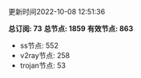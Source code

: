 更新时间2022-10-08 12:51:36

**总订阅: 73**
**总节点: 1859**
**有效节点: 863**
- ss节点: 552
- v2ray节点: 258
- trojan节点: 53

